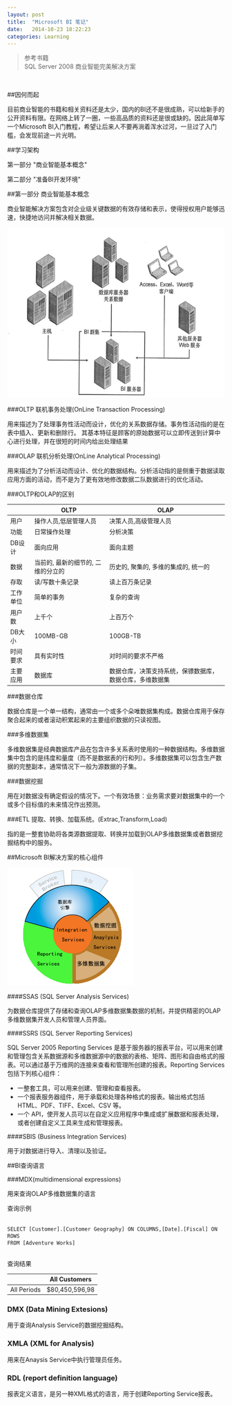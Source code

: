 ```yaml
---
layout: post
title:  "Microsoft BI 笔记"
date:   2014-10-23 18:22:23
categories: Learning
---
```



>参考书籍<br>
SQL Server 2008 商业智能完美解决方案
<br>


##因何而起

目前商业智能的书籍和相关资料还是太少，国内的BI还不是很成熟，可以给新手的公开资料有限。在网络上转了一圈，一些高品质的资料还是很或缺的。因此简单写一个Microsoft BI入门教程，希望让后来人不要再淌着浑水过河，一旦过了入门槛，会发现前途一片光明。

##学习架构

第一部分 "商业智能基本概念"

第二部分 "准备BI开发环境"


##第一部分 商业智能基本概念

商业智能解决方案包含对企业级关键数据的有效存储和表示，使得授权用户能够迅速，快捷地访问并解决相关数据。

![商业智能解决方案整合视图](/res/images/bi-concept.png)

###OLTP 联机事务处理(OnLine Transaction Processing)

用来描述为了处理事务性活动而设计，优化的关系数据存储。事务性活动指的是在表中插入、更新和删除行。
其基本特征是顾客的原始数据可以立即传送到计算中心进行处理，并在很短的时间内给出处理结果

###OLAP 联机分析处理(OnLine Analytical Processing)

用来描述为了分析活动而设计、优化的数据结构。分析活动指的是侧重于数据读取应用方面的活动，而不是为了更有效地修改数据二队数据进行的优化活动。

###OLTP和OLAP的区别

||OLTP|OLAP|
|--|--|--|
|用户|操作人员,低层管理人员|决策人员,高级管理人员|
|功能|日常操作处理|分析决策|
|DB设计|面向应用|面向主题|
|数据|当前的, 最新的细节的, 二维的分立的|历史的, 聚集的, 多维的集成的, 统一的|
|存取|读/写数十条记录|读上百万条记录|
|工作单位|简单的事务|复杂的查询|
|用户数|上千个|上百万个|
|DB大小|100MB-GB|100GB-TB|
|时间要求|具有实时性|对时间的要求不严格|
|主要应用|数据库|数据仓库，决策支持系统，保镖数据库，数据仓库，多维数据集 |

###数据仓库

数据仓库是一个单一结构，通常由一个或多个朵唯数据集构成。数据仓库用于保存聚合起来的或者滚动积累起来的主要组织数据的只读视图。

###多维数据集

多维数据集是经典数据库产品在包含许多关系表时使用的一种数据结构。多维数据集中包含的是纬度和量度（而不是数据表的行和列）。多维数据集可以包含生产数据的完整副本，通常情况下一般为源数据的子集。

###数据挖掘

用在对数据没有确定假设的情况下。一个有效场景：业务需求要对数据集中的一个或多个目标值的未来情况作出预测。

###ETL 提取、转换、加载系统。(Extrac,Transform,Load)

指的是一整套协助将各类源数据提取、转换并加载到OLAP多维数据集或者数据挖掘结构中的服务。

##Microsoft BI解决方案的核心组件

![BI核心组件](/res/images/micBIInfractruct.png)

####SSAS (SQL Server Analysis Services)

为数据仓库提供了存储和查询OLAP多维数据集数据的机制，并提供精密的OLAP多维数据集开发人员和管理人员界面。

####SSRS (SQL Server Reporting Services)

SQL Server 2005 Reporting Services 是基于服务器的报表平台，可以用来创建和管理包含关系数据源和多维数据源中的数据的表格、矩阵、图形和自由格式的报表。可以通过基于万维网的连接来查看和管理所创建的报表。Reporting Services 包括下列核心组件：

* 一整套工具，可以用来创建、管理和查看报表。
* 一个报表服务器组件，用于承载和处理各种格式的报表。输出格式包括 HTML、PDF、TIFF、Excel、CSV 等。
* 一个 API，使开发人员可以在自定义应用程序中集成或扩展数据和报表处理，或者创建自定义工具来生成和管理报表。

####SBIS (Business Integration Services)

用于对数据进行导入、清理以及验证。


##BI查询语言

###MDX(multidimensional expressions)

用来查询OLAP多维数据集的语言

查询示例
<pre>
<code>
SELECT [Customer].[Customer Geography] ON COLUMNS,[Date].[Fiscal] ON ROWS
FROM [Adventure Works]
</code>
</pre>
查询结果

||All Customers|
|--|--|
|All Periods|$80,450,596,98|

### DMX (Data Mining Extesions)

用于查询Analysis Service的数据挖掘结构。

### XMLA (XML for Analysis)

用来在Anaysis Service中执行管理员任务。

### RDL (report definition language)

报表定义语言，是另一种XML格式的语言，用于创建Reporting Service报表。






































